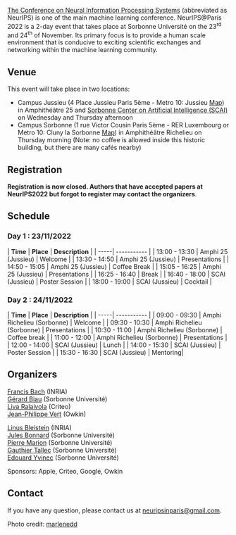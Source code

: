 <a href="https://nips.cc/">The Conference on Neural Information Processing Systems</a> (abbreviated as NeurIPS) is one of the main machine learning conference. NeurIPS@Paris 2022 is a 2-day event that takes place at Sorbonne Université on the 23<sup>rd</sup> and 24<sup>th</sup> of November. Its primary focus is to provide a human scale environment that is conducive to exciting scientific exchanges and networking within the machine learning community. 

## Venue

This event will take place in two locations: 
<ul>
	<li> Campus Jussieu (4 Place Jussieu Paris 5ème - Metro 10: Jussieu <a href="docs/assets/plan_neurips2022v2.jpg"> Map</a>) in Amphithéâtre 25 and <a href="https://scai.sorbonne-universite.fr">Sorbonne Center on Artificial Intelligence (SCAI)</a> on Wednesday and Thursday afternoon </li>
	<li> Campus Sorbonne (1 rue Victor Cousin Paris 5ème - RER Luxembourg or Metro 10: Cluny la Sorbonne <a href="docs/assets/sorbonne.png">Map</a>) in Amphithéâtre Richelieu on Thursday morning (Note: no coffee is allowed inside this historic building, but there are many cafés nearby) </li>
</ul>

<!---
![map](/docs/assets/plan_neurips2022v2.jpg)
![map](/docs/assets/sorbonne.png)
--->

## Registration

**Registration is now closed. Authors that have accepted papers at NeurIPS2022 but forgot to register may contact the organizers**.

## Schedule
### Day 1 : 23/11/2022

| **Time** | **Place** | **Description** |
| -----| ----------- |
| 13:00 - 13:30 | Amphi 25 (Jussieu) |  Welcome |
| 13:30 - 14:50 | Amphi 25 (Jussieu) | Presentations |
| 14:50 - 15:05 | Amphi 25 (Jussieu) | Coffee Break |
| 15:05 - 16:25 | Amphi 25 (Jussieu) | Presentations |
| 16:25 - 16:40 | Break |
| 16:40 - 18:00 | SCAI (Jussieu) | Poster Session |
| 18:00 - 19:00 | SCAI (Jussieu) | Cocktail |

### Day 2 : 24/11/2022


| **Time** | **Place** | **Description** |
| -----| ----------- |
| 09:00 - 09:30 | Amphi Richelieu (Sorbonne) | Welcome |
| 09:30 - 10:30 | Amphi Richelieu (Sorbonne) | Presentations |
| 10:30 - 11:00 | Amphi Richelieu (Sorbonne) | Coffee break |
| 11:00 - 12:00 | Amphi Richelieu (Sorbonne) | Presentations |
| 12:00 - 14:00 | SCAI (Jussieu) | Lunch |
| 14:00 - 15:30 | SCAI (Jussieu) | Poster Session |
| 15:30 - 16:30 | SCAI (Jussieu) | Mentoring|

<!---
## Covid regulations

**In order to access the conference, people need to comply with the regulation of Sorbonne Université and be equipped with a “pass sanitaire”.** You therefore need to be able to present a vaccination certificate or up to date negative test certificate or proof of having recovered from Covid. More information on this [here](https://www.gouvernement.fr/info-coronavirus).
-->

## Organizers

[Francis Bach](https://www.di.ens.fr/~fbach/) (INRIA) <br>
[Gérard Biau](https://www.lpsm.paris/pageperso/biau/) (Sorbonne Université)<br>
[Liva Ralaivola](https://pageperso.lif.univ-mrs.fr/~liva.ralaivola/doku.php) (Criteo) <br>
[Jean-Philippe Vert](https://members.cbio.mines-paristech.fr/~jvert/) (Owkin)

[Linus Bleistein](https://team.inria.fr/heka/team-members/bleistein/) (INRIA)<br>
[Jules Bonnard](https://www.isir.upmc.fr/personnel/bonnard/) (Sorbonne Université)<br>
[Pierre Marion](https://pierremarion23.github.io) (Sorbonne Université)<br>
[Gauthier Tallec](https://www.isir.upmc.fr/personnel/tallec/) (Sorbonne Université)<br>
[Edouard Yvinec](https://www.isir.upmc.fr/personnel/yvinec/) (Sorbonne Université)

Sponsors: Apple, Criteo, Google, Owkin

## Contact

If you have any question, please contact us at [neuripsinparis@gmail.com](mailto:neuripsinparis@gmail.com).


Photo credit: [marlenedd](https://www.flickr.com/photos/24241643@N00/49478118648)
